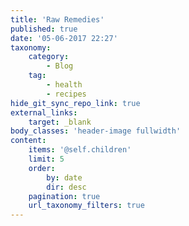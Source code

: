 ```yaml
---
title: 'Raw Remedies'
published: true
date: '05-06-2017 22:27'
taxonomy:
    category:
        - Blog
    tag:
        - health
        - recipes
hide_git_sync_repo_link: true
external_links:
    target: _blank
body_classes: 'header-image fullwidth'
content:
    items: '@self.children'
    limit: 5
    order:
        by: date
        dir: desc
    pagination: true
    url_taxonomy_filters: true
---
```


